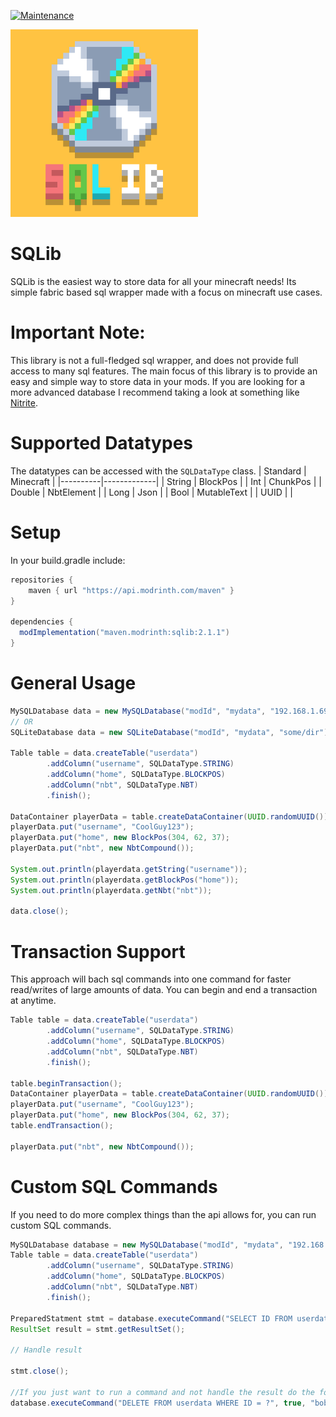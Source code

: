 [![Maintenance](https://img.shields.io/badge/Maintained%3F-yes-green.svg)](https://GitHub.com/Naereen/StrapDown.js/graphs/commit-activity)

<img src="https://raw.githubusercontent.com/MrNavaStar/SQLib/master/src/main/resources/assets/sqlib/icon.png" width="300" height="300">

# SQLib
SQLib is the easiest way to store data for all your minecraft needs! Its simple fabric based sql wrapper made with a focus on minecraft use cases.

# Important Note:
This library is not a full-fledged sql wrapper, and does not provide full access to many sql features. 
The main focus of this library is to provide an easy and simple way to store data in your mods.
If you are looking for a more advanced database I recommend taking a look at something like [Nitrite](https://github.com/nitrite/nitrite-java).

# Supported Datatypes
The datatypes can be accessed with the `SQLDataType` class.
| Standard | Minecraft   | 
|----------|-------------|
| String   | BlockPos    |
| Int      | ChunkPos    |
| Double   | NbtElement  |
| Long     | Json        |
| Bool     | MutableText |
| UUID     |             |

# Setup
In your build.gradle include:
``` gradle
repositories {
    maven { url "https://api.modrinth.com/maven" }
}

dependencies {
  modImplementation("maven.modrinth:sqlib:2.1.1")
}
```
# General Usage
```java
MySQLDatabase data = new MySQLDatabase("modId", "mydata", "192.168.1.69", "3306", "cooluser", "radman");
// OR
SQLiteDatabase data = new SQLiteDatabase("modId", "mydata", "some/dir");

Table table = data.createTable("userdata")
        .addColumn("username", SQLDataType.STRING)
        .addColumn("home", SQLDataType.BLOCKPOS)
        .addColumn("nbt", SQLDataType.NBT)
        .finish();
        
DataContainer playerData = table.createDataContainer(UUID.randomUUID());
playerData.put("username", "CoolGuy123");
playerData.put("home", new BlockPos(304, 62, 37);
playerData.put("nbt", new NbtCompound());

System.out.println(playerdata.getString("username"));
System.out.println(playerdata.getBlockPos("home"));
System.out.println(playerdata.getNbt("nbt"));

data.close();
```
# Transaction Support
This approach will bach sql commands into one command for faster read/writes of large amounts of data. You can begin and end a transaction at anytime.
```java
Table table = data.createTable("userdata")
        .addColumn("username", SQLDataType.STRING)
        .addColumn("home", SQLDataType.BLOCKPOS)
        .addColumn("nbt", SQLDataType.NBT)
        .finish();

table.beginTransaction();
DataContainer playerData = table.createDataContainer(UUID.randomUUID());
playerData.put("username", "CoolGuy123");
playerData.put("home", new BlockPos(304, 62, 37);
table.endTransaction();

playerData.put("nbt", new NbtCompound());
```
# Custom SQL Commands
If you need to do more complex things than the api allows for, you can run custom SQL commands.
```java
MySQLDatabase database = new MySQLDatabase("modId", "mydata", "192.168.1.69", "3306", "cooluser", "radman");
Table table = data.createTable("userdata")
        .addColumn("username", SQLDataType.STRING)
        .addColumn("home", SQLDataType.BLOCKPOS)
        .addColumn("nbt", SQLDataType.NBT)
        .finish();

PreparedStatment stmt = database.executeCommand("SELECT ID FROM userdata WHERE username = ?", false, "bobross");
ResultSet result = stmt.getResultSet();

// Handle result

stmt.close();

//If you just want to run a command and not handle the result do the following. It will autoclose for you.
database.executeCommand("DELETE FROM userdata WHERE ID = ?", true, "bobross");
```
